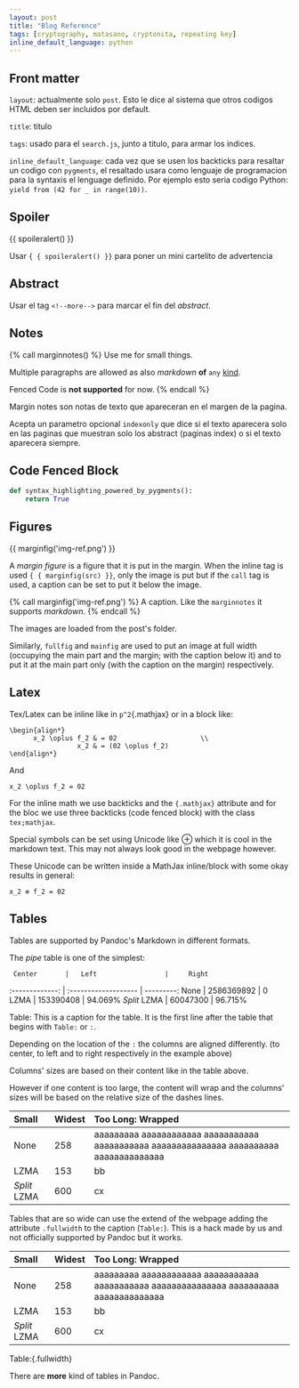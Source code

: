 ```yaml
---
layout: post
title: "Blog Reference"
tags: [cryptography, matasano, cryptonita, repeating key]
inline_default_language: python
---
```


## Front matter

`layout`: actualmente solo `post`. Esto le dice al sistema que otros
codigos HTML deben ser incluidos por default.

`title`: titulo

`tags`: usado para el `search.js`, junto a titulo, para armar los
indices.

`inline_default_language`: cada vez que se usen los backticks para
resaltar un codigo con `pygments`, el resaltado usara como lenguaje de
programacion para la syntaxis el lenguage definido. Por ejemplo esto
seria codigo Python: `yield from (42 for _ in range(10))`.

## Spoiler

{{ spoileralert() }}

Usar `{ { spoileralert() }}` para poner un mini cartelito de advertencia

## Abstract

Usar el tag `<!--more-->` para marcar el fin del *abstract*.<!--more-->

## Notes

{% call marginnotes() %}
Use me for small things.

Multiple paragraphs are allowed as also *markdown* **of**
`any` [kind]().

Fenced Code is **not supported** for now.
{% endcall %}

Margin notes son notas de texto que apareceran en el margen de la
pagina.

Acepta un parametro opcional `indexonly` que dice si el texto aparecera
solo en las paginas que muestran solo los abstract (paginas index) o si
el texto aparecera siempre.

## Code Fenced Block

```python
def syntax_highlighting_powered_by_pygments():
    return True
```

## Figures

{{ marginfig('img-ref.png') }}

A *margin figure* is a figure that it is put in the margin. When the
inline tag is used  `{ { marginfig(src) }}`, only the image is put
but if the `call` tag is used, a caption can be set to put it below the
image.

{% call marginfig('img-ref.png') %}
A caption. Like the `marginnotes` it supports *markdown*.
{% endcall %}

The images are loaded from the post's folder.

Similarly, `fullfig` and `mainfig` are used to put an image at full
width (occupying the main part and the margin; with the caption below it)
and to put it at the main part only (with the caption on the margin)
respectively.

## Latex

Tex/Latex can be inline like in `p^2`{.mathjax} or in a block like:

```tex;mathjax
\begin{align*}
      x_2 \oplus f_2 & = 02                     \\
                 x_2 & = (02 \oplus f_2)
\end{align*}
```

And

```tex;mathjax
x_2 \oplus f_2 = 02
```

For the inline math we use backticks and the `{.mathjax}` attribute
and for the bloc we use three backticks (code fenced block) with
the class `tex;mathjax`.

Special symbols can be set using Unicode like ⊕ which it is cool
in the markdown text. This may not always look good in the webpage
however.

These Unicode can be written inside a MathJax inline/block with some
okay results in general:

```tex;mathjax
x_2 ⊕ f_2 = 02
```

## Tables

Tables are supported by Pandoc's Markdown in different formats.

The *pipe* table is one of the simplest:

     Center       |   Left                 |     Right
 :-------------:  |  :-------------------  | ---------:
     None         |  2586369892            |         0
     LZMA         |  153390408             |   94.069%
     *Split* LZMA |  60047300              |   96.715%

Table: This is a caption for the table. It is the first line after
the table that begins with `Table:` or `:`.

Depending on the location of the `:` the columns are aligned
differently. (to center, to left
and to right respectively in the example above)

Columns' sizes are based on their content like in the table above.

However if one content is too large, the content will wrap and
the columns' sizes will be based on the relative size of the dashes lines.

  Small         |   Widest                      |  Too Long: Wrapped
 :-----         |  :--------------------------- | :---------
  None          |  258                          |   aaaaaaaaa aaaaaaaaaaaa aaaaaaaaaaa aaaaaaaaaaa aaaaaaaaaaaaaaa aaaaaaaaaa aaaaaaaaaaaaaa
  LZMA          |  153                          |  bb
  *Split* LZMA  |  600                          |  cx

Tables that are so wide can use the extend of the webpage
adding the attribute `.fullwidth` to the caption (`Table:`). This is a hack made by us
and not officially supported by Pandoc but it works.

  Small         |   Widest                      |  Too Long: Wrapped
 :-----         |  :--------------------------- | :---------
  None          |  258                          |   aaaaaaaaa aaaaaaaaaaaa aaaaaaaaaaa aaaaaaaaaaa aaaaaaaaaaaaaaa aaaaaaaaaa aaaaaaaaaaaaaa
  LZMA          |  153                          |  bb
  *Split* LZMA  |  600                          |  cx

Table:{.fullwidth}

There are **more** kind of tables in Pandoc.
